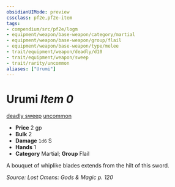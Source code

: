 ```yaml
---
obsidianUIMode: preview
cssclass: pf2e,pf2e-item
tags:
- compendium/src/pf2e/logm
- equipment/weapon/base-weapon/category/martial
- equipment/weapon/base-weapon/group/flail
- equipment/weapon/base-weapon/type/melee 
- trait/equipment/weapon/deadly/d10
- trait/equipment/weapon/sweep
- trait/rarity/uncommon
aliases: ["Urumi"]
---
```

# Urumi *Item 0*  
[deadly <d10>](deadly.md)  [sweep](sweep.md)  [uncommon](uncommon.md)  

- **Price** 2 gp
- **Bulk** 2
- **Damage** `1d6` S
- **Hands** 1
- **Category** Martial; **Group** Flail 

A bouquet of whiplike blades extends from the hilt of this sword.

*Source: Lost Omens: Gods & Magic p. 120*
